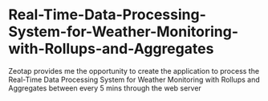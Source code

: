 # Real-Time-Data-Processing-System-for-Weather-Monitoring-with-Rollups-and-Aggregates
Zeotap provides me the opportunity to create the application to process the Real-Time Data Processing System for Weather Monitoring with Rollups and Aggregates between every 5 mins through the web server
